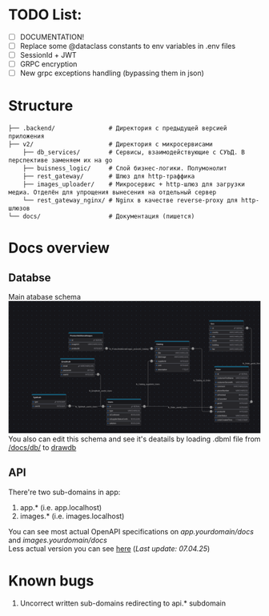 # TODO List:
- [ ] DOCUMENTATION!
- [ ] Replace some @dataclass constants to env variables in .env files
- [ ] SessionId + JWT
- [ ] GRPC encryption
- [ ] New grpc exceptions handling (bypassing them in json)

# Structure
```
├── .backend/               # Директория с предыдущей версией приложения
├── v2/                     # Директория с микросервисами
    ├── db_services/        # Сервисы, взаимодействующие с СУЬД. В перспективе заменяем их на go
    ├── buisness_logic/     # Слой бизнес-логики. Полумонолит
    ├── rest_gateway/       # Шлюз для http-траффика
    ├── images_uploader/    # Микросервис + http-шлюз для загрузки медиа. Отделён для упрощения вынесения на отдельный сервер
    └── rest_gateway_nginx/ # Nginx в качестве reverse-proxy для http-шлюзов
└── docs/                   # Документация (пишется)
```

# Docs overview
## Databse
Main atabase schema
![schema](https://github.com/NF-coder/flowers-backend/blob/master/docs/db/diagram.png?raw=true)
You also can edit this schema and see it's deatails by loading .dbml file from [/docs/db/](https://github.com/NF-coder/flowers-backend/tree/master/docs/db) to [drawdb](https://www.drawdb.app/editor)

## API
There're two sub-domains in app:
1. app.* (i.e. app.localhost)
2. images.* (i.e. images.localhost)

You can see most actual OpenAPI specifications on *app.yourdomain/docs* and *images.yourdomain/docs*\
Less actual version you can see [here](https://github.com/NF-coder/flowers-backend/tree/master/docs/openapi) (*Last update: 07.04.25*)

# Known bugs
1. Uncorrect written sub-domains redirecting to api.* subdomain
